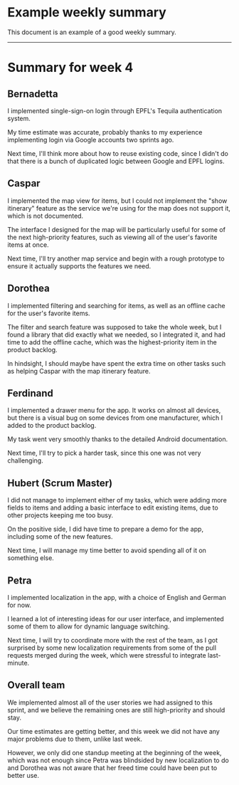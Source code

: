 # Example weekly summary

This document is an example of a good weekly summary.

---

# Summary for week 4

## Bernadetta

I implemented single-sign-on login through EPFL's Tequila authentication system.

My time estimate was accurate, probably thanks to my experience implementing login via Google accounts two sprints ago.

Next time, I'll think more about how to reuse existing code, since I didn't do that there is a bunch of duplicated logic between Google and EPFL logins.


## Caspar

I implemented the map view for items, but I could not implement the "show itinerary" feature as the service we're using for the map does not support it, which is not documented.

The interface I designed for the map will be particularly useful for some of the next high-priority features, such as viewing all of the user's favorite items at once.

Next time, I'll try another map service and begin with a rough prototype to ensure it actually supports the features we need.


## Dorothea

I implemented filtering and searching for items, as well as an offline cache for the user's favorite items.

The filter and search feature was supposed to take the whole week, but I found a library that did exactly what we needed, so I integrated it,
and had time to add the offline cache, which was the highest-priority item in the product backlog.

In hindsight, I should maybe have spent the extra time on other tasks such as helping Caspar with the map itinerary feature.


## Ferdinand

I implemented a drawer menu for the app. It works on almost all devices, but there is a visual bug on some devices from one manufacturer, which I added to the product backlog.

My task went very smoothly thanks to the detailed Android documentation.

Next time, I'll try to pick a harder task, since this one was not very challenging.


## Hubert (Scrum Master)

I did not manage to implement either of my tasks, which were adding more fields to items and adding a basic interface to edit existing items, due to other projects keeping me too busy.

On the positive side, I did have time to prepare a demo for the app, including some of the new features.

Next time, I will manage my time better to avoid spending all of it on something else.


## Petra

I implemented localization in the app, with a choice of English and German for now.

I learned a lot of interesting ideas for our user interface, and implemented some of them to allow for dynamic language switching.

Next time, I will try to coordinate more with the rest of the team, as I got surprised by some new localization requirements from some of the pull requests merged during the week, which were stressful to integrate last-minute.


## Overall team

We implemented almost all of the user stories we had assigned to this sprint, and we believe the remaining ones are still high-priority and should stay.

Our time estimates are getting better, and this week we did not have any major problems due to them, unlike last week.

However, we only did one standup meeting at the beginning of the week, which was not enough since Petra was blindsided by new localization to do and Dorothea was not aware that her freed time could have been put to better use.
